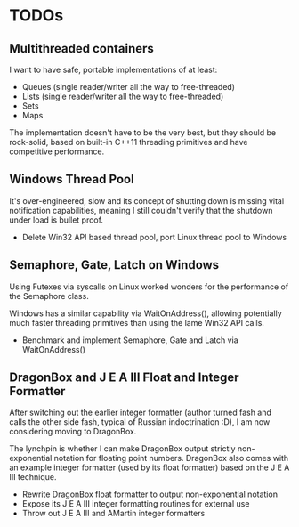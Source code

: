 TODOs
=====

Multithreaded containers
------------------------

I want to have safe, portable implementations of at least:

 * Queues (single reader/writer all the way to free-threaded)
 * Lists (single reader/writer all the way to free-threaded)
 * Sets
 * Maps

The implementation doesn't have to be the very best, but they should be rock-solid,
based on built-in C++11 threading primitives and have competitive performance.


Windows Thread Pool
-------------------

It's over-engineered, slow and its concept of shutting down is missing vital
notification capabilities, meaning I still couldn't verify that the shutdown
under load is bullet proof.

 * Delete Win32 API based thread pool, port Linux thread pool to Windows


Semaphore, Gate, Latch on Windows
---------------------------------

Using Futexes via syscalls on Linux worked wonders for the performance of
the Semaphore class.

Windows has a similar capability via WaitOnAddress(), allowing potentially
much faster threading primitives than using the lame Win32 API calls.

 * Benchmark and implement Semaphore, Gate and Latch via WaitOnAddress()


DragonBox and J E A III Float and Integer Formatter
---------------------------------------------------

After switching out the earlier integer formatter (author turned fash
and calls the other side fash, typical of Russian indoctrination :D),
I am now considering moving to DragonBox.

The lynchpin is whether I can make DragonBox output strictly non-exponential
notation for floating point numbers. DragonBox also comes with an example
integer formatter (used by its float formatter) based on the J E A III
technique.

 * Rewrite DragonBox float formatter to output non-exponential notation
 * Expose its J E A III integer formatting routines for external use
 * Throw out J E A III and AMartin integer formatters
